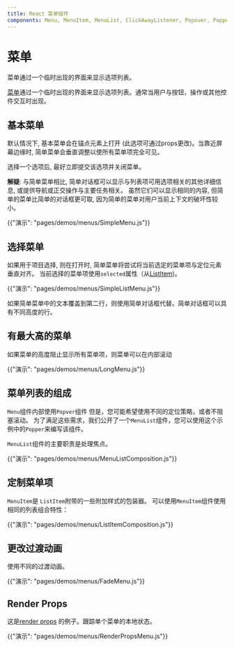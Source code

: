 ```yaml
---
title: React 菜单组件
components: Menu, MenuItem, MenuList, ClickAwayListener, Popover, Popper
---
```

# 菜单

<p class="description">菜单通过一个临时出现的界面来显示选项列表。</p>

[菜单](https://material.io/design/components/menus.html)通过一个临时出现的界面来显示选项列表。通常当用户与按钮，操作或其他控件交互时出现。

## 基本菜单

默认情况下, 基本菜单会在锚点元素上打开 (此选项可通过props更改)。当靠近屏幕边缘时, 简单菜单会垂直调整以使所有菜单项完全可见。

选择一个选项后, 最好立即提交该选项并关闭菜单。

**解疑**: 与简单菜单相比, 简单对话框可以显示与列表项可用选项相关的其他详细信息, 或提供导航或正交操作与主要任务相关。 虽然它们可以显示相同的内容, 但简单的菜单比简单的对话框更可取, 因为简单的菜单对用户当前上下文的破坏性较小。

{{"演示": "pages/demos/menus/SimpleMenu.js"}}

## 选择菜单

如果用于项目选择, 则在打开时, 简单菜单将尝试将当前选定的菜单项与定位元素垂直对齐。 当前选择的菜单项使用` selected `属性（从[ListItem](/api/list-item/))。

{{"演示": "pages/demos/menus/SimpleListMenu.js"}}

如果简单菜单中的文本覆盖到第二行，则使用简单对话框代替。简单对话框可以具有不同高度的行。

## 有最大高的菜单

如果菜单的高度阻止显示所有菜单项，则菜单可以在内部滚动

{{"演示": "pages/demos/menus/LongMenu.js"}}

## 菜单列表的组成

`Menu`组件内部使用`Popver`组件 但是，您可能希望使用不同的定位策略，或者不阻塞滚动。 为了满足这些需求，我们公开了一个`MenuList`组件，您可以使用这个示例中的`Popper`来编写该组件。

`MenuList`组件的主要职责是处理焦点。

{{"演示": "pages/demos/menus/MenuListComposition.js"}}

## 定制菜单项

`MenuItem`是 `ListItem`附带的一些附加样式的包装器。 可以使用`MenuItem`组件使用相同的列表组合特性：

{{"演示": "pages/demos/menus/ListItemComposition.js"}}

## 更改过渡动画

使用不同的过渡动画。

{{"演示": "pages/demos/menus/FadeMenu.js"}}

## Render Props

这是[render props](https://reactjs.org/docs/render-props.html) 的例子。跟踪单个菜单的本地状态。

{{"演示": "pages/demos/menus/RenderPropsMenu.js"}}